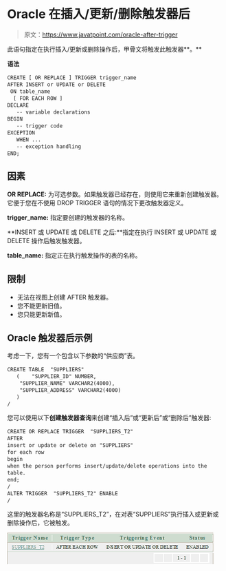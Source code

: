 # Oracle 在插入/更新/删除触发器后

> 原文：<https://www.javatpoint.com/oracle-after-trigger>

此语句指定在执行插入/更新或删除操作后，甲骨文将触发此触发器**。**

**语法**

```
CREATE [ OR REPLACE ] TRIGGER trigger_name
AFTER INSERT or UPDATE or DELETE
 ON table_name
  [ FOR EACH ROW ]
DECLARE
   -- variable declarations
BEGIN
   -- trigger code
EXCEPTION
   WHEN ...
   -- exception handling
END;

```

## 因素

**OR REPLACE:** 为可选参数。如果触发器已经存在，则使用它来重新创建触发器。它便于您在不使用 DROP TRIGGER 语句的情况下更改触发器定义。

**trigger_name:** 指定要创建的触发器的名称。

**INSERT 或 UPDATE 或 DELETE 之后:**指定在执行 INSERT 或 UPDATE 或 DELETE 操作后触发触发器。

**table_name:** 指定正在执行触发操作的表的名称。

## 限制

*   无法在视图上创建 AFTER 触发器。
*   您不能更新旧值。
*   您只能更新新值。

## Oracle 触发器后示例

考虑一下，您有一个包含以下参数的“供应商”表。

```
CREATE TABLE  "SUPPLIERS" 
   (	"SUPPLIER_ID" NUMBER, 
	"SUPPLIER_NAME" VARCHAR2(4000), 
	"SUPPLIER_ADDRESS" VARCHAR2(4000)
   )
/

```

您可以使用以下**创建触发器查询**来创建“插入后”或“更新后”或“删除后”触发器:

```
CREATE OR REPLACE TRIGGER  "SUPPLIERS_T2" 
AFTER
insert or update or delete on "SUPPLIERS"
for each row
begin
when the person performs insert/update/delete operations into the table.
end;
/
ALTER TRIGGER  "SUPPLIERS_T2" ENABLE
/

```

这里的触发器名称是“SUPPLIERS_T2”，在对表“SUPPLIERS”执行插入或更新或删除操作后，它被触发。

![Oracle After Trigger](img/93d50216c29332a281c94147856d52ee.png)